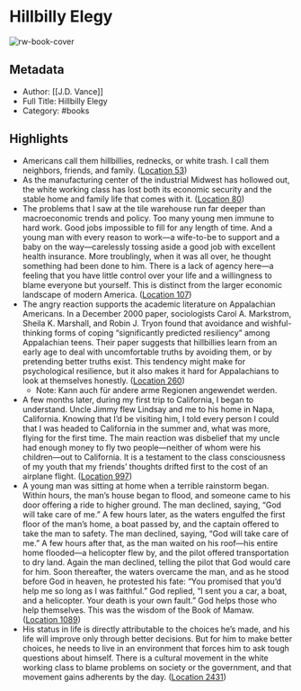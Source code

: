 # Hillbilly Elegy

![rw-book-cover](https://images-na.ssl-images-amazon.com/images/I/51HFceJnaCL._SL200_.jpg)

## Metadata
- Author: [[J.D. Vance]]
- Full Title: Hillbilly Elegy
- Category: #books

## Highlights
- Americans call them hillbillies, rednecks, or white trash. I call them neighbors, friends, and family. ([Location 53](https://readwise.io/to_kindle?action=open&asin=B079L5DDB4&location=53))
- As the manufacturing center of the industrial Midwest has hollowed out, the white working class has lost both its economic security and the stable home and family life that comes with it. ([Location 80](https://readwise.io/to_kindle?action=open&asin=B079L5DDB4&location=80))
- The problems that I saw at the tile warehouse run far deeper than macroeconomic trends and policy. Too many young men immune to hard work. Good jobs impossible to fill for any length of time. And a young man with every reason to work—a wife-to-be to support and a baby on the way—carelessly tossing aside a good job with excellent health insurance. More troublingly, when it was all over, he thought something had been done to him. There is a lack of agency here—a feeling that you have little control over your life and a willingness to blame everyone but yourself. This is distinct from the larger economic landscape of modern America. ([Location 107](https://readwise.io/to_kindle?action=open&asin=B079L5DDB4&location=107))
- The angry reaction supports the academic literature on Appalachian Americans. In a December 2000 paper, sociologists Carol A. Markstrom, Sheila K. Marshall, and Robin J. Tryon found that avoidance and wishful-thinking forms of coping “significantly predicted resiliency” among Appalachian teens. Their paper suggests that hillbillies learn from an early age to deal with uncomfortable truths by avoiding them, or by pretending better truths exist. This tendency might make for psychological resilience, but it also makes it hard for Appalachians to look at themselves honestly. ([Location 260](https://readwise.io/to_kindle?action=open&asin=B079L5DDB4&location=260))
    - Note: Kann auch für andere arme Regionen angewendet werden.
- A few months later, during my first trip to California, I began to understand. Uncle Jimmy flew Lindsay and me to his home in Napa, California. Knowing that I’d be visiting him, I told every person I could that I was headed to California in the summer and, what was more, flying for the first time. The main reaction was disbelief that my uncle had enough money to fly two people—neither of whom were his children—out to California. It is a testament to the class consciousness of my youth that my friends’ thoughts drifted first to the cost of an airplane flight. ([Location 997](https://readwise.io/to_kindle?action=open&asin=B079L5DDB4&location=997))
- A young man was sitting at home when a terrible rainstorm began. Within hours, the man’s house began to flood, and someone came to his door offering a ride to higher ground. The man declined, saying, “God will take care of me.” A few hours later, as the waters engulfed the first floor of the man’s home, a boat passed by, and the captain offered to take the man to safety. The man declined, saying, “God will take care of me.” A few hours after that, as the man waited on his roof—his entire home flooded—a helicopter flew by, and the pilot offered transportation to dry land. Again the man declined, telling the pilot that God would care for him. Soon thereafter, the waters overcame the man, and as he stood before God in heaven, he protested his fate: “You promised that you’d help me so long as I was faithful.” God replied, “I sent you a car, a boat, and a helicopter. Your death is your own fault.” God helps those who help themselves. This was the wisdom of the Book of Mamaw. ([Location 1089](https://readwise.io/to_kindle?action=open&asin=B079L5DDB4&location=1089))
- His status in life is directly attributable to the choices he’s made, and his life will improve only through better decisions. But for him to make better choices, he needs to live in an environment that forces him to ask tough questions about himself. There is a cultural movement in the white working class to blame problems on society or the government, and that movement gains adherents by the day. ([Location 2431](https://readwise.io/to_kindle?action=open&asin=B079L5DDB4&location=2431))
